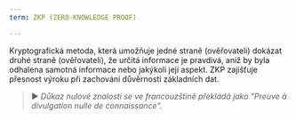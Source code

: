 ```yaml
---
term: ZKP (ZERO-KNOWLEDGE PROOF)

---
```

Kryptografická metoda, která umožňuje jedné straně (ověřovateli) dokázat druhé straně (ověřovateli), že určitá informace je pravdivá, aniž by byla odhalena samotná informace nebo jakýkoli její aspekt. ZKP zajišťuje přesnost výroku při zachování důvěrnosti základních dat.

> ► *Důkaz nulové znalosti se ve francouzštině překládá jako "Preuve à divulgation nulle de connaissance".*